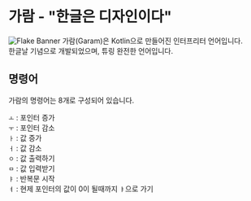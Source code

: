 ﻿가람 - "한글은 디자인이다"
=============
![Flake Banner](https://i.imgur.com/nJPjGjD.png)
가람(Garam)은 Kotlin으로 만들어진 인터프리터 언어입니다.   
한글날 기념으로 개발되었으며, 튜링 완전한 언어입니다.   

명령어
-------------
가람의 명령어는 8개로 구성되어 있습니다.
   
```ㅗ``` : 포인터 증가   
```ㅜ``` : 포인터 감소   
```ㅏ``` : 값 증가   
```ㅓ``` : 값 감소   
```ㅇ``` : 값 출력하기   
```ㅁ``` : 값 입력받기   
```ㅑ``` : 반복문 시작   
```ㅕ``` : 현제 포인터의 값이 0이 될때까지 ```ㅑ```으로 가기   